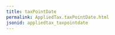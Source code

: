 ```yaml
---
title: taxPointDate
permalink: AppliedTax.taxPointDate.html
jsonid: appliedtax_taxpointdate
---
```

